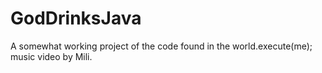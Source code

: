 # GodDrinksJava
A somewhat working project of the code found in the world.execute(me); music video by Mili.
